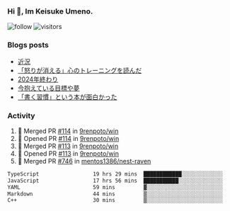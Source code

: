 ### Hi 👋, Im Keisuke Umeno.

<!--
**9renpoto/9renpoto** is a ✨ _special_ ✨ repository because its `README.md` (this file) appears on your GitHub profile.

Here are some ideas to get you started:

- 🔭 I’m currently working on ...
- 🌱 I’m currently learning ...
- 👯 I’m looking to collaborate on ...
- 🤔 I’m looking for help with ...
- 💬 Ask me about ...
- 📫 How to reach me: ...
- 😄 Pronouns: ...
- ⚡ Fun fact: ...
-->

![follow](https://img.shields.io/github/followers/9renpoto?label=Follow&style=social)
![visitors](https://komarev.com/ghpvc/?username=9renpoto&label=Profile%20views&color=0e75b6&style=flat)

### Blogs posts

<!-- BLOG-POST-LIST:START -->
- [近況](https://9renpoto.win/entry/2025/04/05/current_status)
- [「怒りが消える」心のトレーニングを読んだ](https://9renpoto.win/entry/2025/02/01/anger-management)
- [2024年終わり](https://9renpoto.win/entry/2024/12/31/2024-end)
- [今抱えている目標や夢](https://9renpoto.win/entry/2024/12/02/objective)
- [「書く習慣」という本が面白かった](https://9renpoto.win/entry/2024/11/11/leave_a_feeling_sad)
<!-- BLOG-POST-LIST:END -->

### Activity

<!--START_SECTION:activity-->
1. 🎉 Merged PR [#114](https://github.com/9renpoto/win/pull/114) in [9renpoto/win](https://github.com/9renpoto/win)
2. 💪 Opened PR [#114](https://github.com/9renpoto/win/pull/114) in [9renpoto/win](https://github.com/9renpoto/win)
3. 🎉 Merged PR [#113](https://github.com/9renpoto/win/pull/113) in [9renpoto/win](https://github.com/9renpoto/win)
4. 💪 Opened PR [#113](https://github.com/9renpoto/win/pull/113) in [9renpoto/win](https://github.com/9renpoto/win)
5. 🎉 Merged PR [#746](https://github.com/mentos1386/nest-raven/pull/746) in [mentos1386/nest-raven](https://github.com/mentos1386/nest-raven)
<!--END_SECTION:activity-->

<!--START_SECTION:waka-->

```txt
TypeScript                 19 hrs 29 mins  ████████████░░░░░░░░░░░░░   48.33 %
JavaScript                 17 hrs 56 mins  ███████████░░░░░░░░░░░░░░   44.49 %
YAML                       59 mins         ▓░░░░░░░░░░░░░░░░░░░░░░░░   02.44 %
Markdown                   44 mins         ▒░░░░░░░░░░░░░░░░░░░░░░░░   01.85 %
C++                        30 mins         ▒░░░░░░░░░░░░░░░░░░░░░░░░   01.27 %
```

<!--END_SECTION:waka-->
